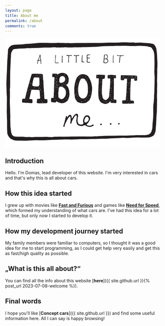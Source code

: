 ```yaml
---
layout: page
title: About me
permalink: /about
comments: true
---
```


<img src="../assets/images/aboutme.jpg">

## Introduction

Hello. I'm Domas, lead developer of this website. I'm very interested in cars and that's why this is all about cars.

## How this idea started

I grew up with movies like [**Fast and Furious**](https://en.wikipedia.org/wiki/Fast_%26_Furious) and games like [**Need for Speed**](https://en.wikipedia.org/wiki/Need_for_Speed), which formed my understanding of what cars are. I've had this idea for a lot of time, but only now I started to develop it.

## How my development journey started

My family members were familiar to computers, so I thought it was a good idea for me to start programming, as I could get help very easily and get this as fast/high quality as possible.

## „What is this all about?“

You can find all the info about this website [**here**]({{ site.github.url }}{% post_url 2023-07-08-welcome %}).

## Final words

I hope you'll like [**Concept cars**]({{ site.github.url }}) and find some useful information here. All I can say is happy browsing!